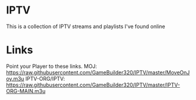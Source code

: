 # IPTV
This is a collection of IPTV streams and playlists I've found online
# Links 
Point your Player to these links.
MOJ: https://raw.githubusercontent.com/GameBuilder320/IPTV/master/MoveOnJoy.m3u
IPTV-ORG/IPTV: https://raw.githubusercontent.com/GameBuilder320/IPTV/master/IPTV-ORG-MAIN.m3u
